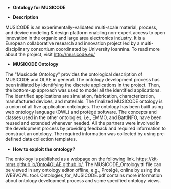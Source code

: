 - **Ontology for MUSICODE**

- **Description**

MUSICODE is an experimentally-validated multi-scale material, process, and device modeling & design platform enabling non-expert access to open innovation in the organic and large area electronics industry. It is a European collaborative research and innovation project led by a multi-disciplinary consortium coordinated by University Ioannina. To read more about the project, visit http://musicode.eu/

- **MUSICODE Ontology**

The "Musicode Ontology" provides the ontological description of MUSICODE and OLAE in general. The ontology development process has been initiated by identifying the discrete applications in the project. Then, the bottom-up approach was used to model all the identified applications. The identified applications are simulation, fabrication, characterization, manufactured devices, and materials. The finalized MUSICODE ontology is a union of all five application ontologies. 
The ontology has been built using web ontology language (OWL) and protégé software. The concepts and classes used in the other ontologies, i.e., EMMO, and BattINFO, have been reused and extended whenever needed. All the partners were involved in the development process by providing feedback and required information to construct an ontology. The required information was collected by using pre-defined data collection templates.

- **How to exploit the ontology?**

The ontology is published as a webpage on the following link. https://kit-mms.github.io/Onto4OLAE.github.io/.
The MUSICODE_Ontology.ttl file can be viewed in any ontology editor offline, e.g., Protégé, online by using the WEBVOWL tool. 
Ontologies_for_MUSICODE.pdf contains more information about ontology development process and some specified ontology views.
